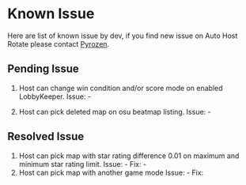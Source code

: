 # Known Issue

Here are list of known issue by dev, if you find new issue on Auto Host Rotate please contact [Pyrozen](https://osu.ppy.sh/users/3031177).

## Pending Issue

1. Host can change win condition and/or score mode on enabled LobbyKeeper.
Issue: -

2. Host can pick deleted map on osu beatmap listing.
Issue: -

## Resolved Issue

1. Host can pick map with star rating difference 0.01 on maximum and minimum star rating limit.
Issue: -
Fix: -
2. Host can pick map with another game mode
Issue: -
Fix: 
